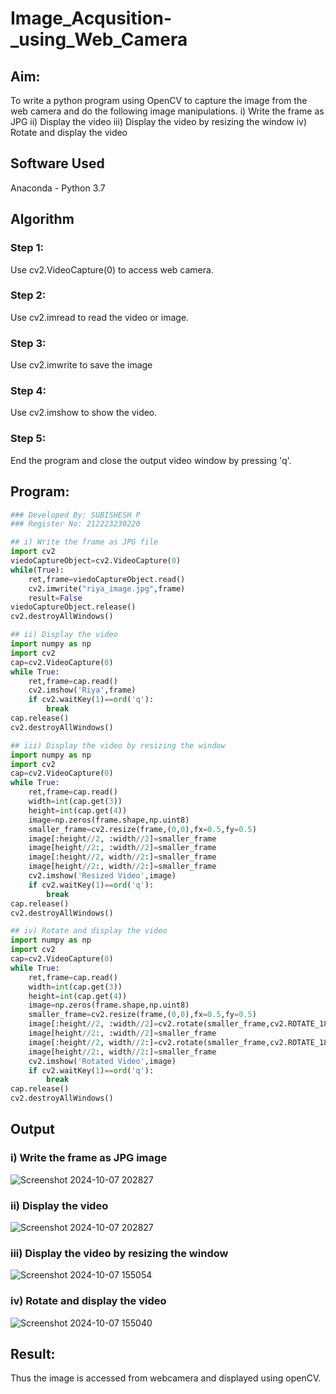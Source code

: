 # Image_Acqusition-_using_Web_Camera
## Aim:
 
To write a python program using OpenCV to capture the image from the web camera and do the following image manipulations.
i) Write the frame as JPG 
ii) Display the video 
iii) Display the video by resizing the window
iv) Rotate and display the video

## Software Used
Anaconda - Python 3.7
## Algorithm
### Step 1:
Use cv2.VideoCapture(0) to access web camera.

### Step 2:
Use cv2.imread to read the video or image.

### Step 3:
Use cv2.imwrite to save the image

### Step 4:
Use cv2.imshow to show the video.

### Step 5:
End the program and close the output video window by pressing 'q'.

## Program:
``` Python
### Developed By: SUBISHESH P
### Register No: 212223230220

## i) Write the frame as JPG file
import cv2
viedoCaptureObject=cv2.VideoCapture(0)
while(True):
    ret,frame=viedoCaptureObject.read()
    cv2.imwrite("riya_image.jpg",frame)
    result=False
viedoCaptureObject.release()
cv2.destroyAllWindows()

## ii) Display the video
import numpy as np
import cv2
cap=cv2.VideoCapture(0)
while True:
    ret,frame=cap.read()
    cv2.imshow('Riya',frame)
    if cv2.waitKey(1)==ord('q'):
        break
cap.release()
cv2.destroyAllWindows()

## iii) Display the video by resizing the window
import numpy as np
import cv2
cap=cv2.VideoCapture(0)
while True:
    ret,frame=cap.read()
    width=int(cap.get(3))
    height=int(cap.get(4))
    image=np.zeros(frame.shape,np.uint8)
    smaller_frame=cv2.resize(frame,(0,0),fx=0.5,fy=0.5)
    image[:height//2, :width//2]=smaller_frame
    image[height//2:, :width//2]=smaller_frame
    image[:height//2, width//2:]=smaller_frame
    image[height//2:, width//2:]=smaller_frame
    cv2.imshow('Resized Video',image)
    if cv2.waitKey(1)==ord('q'):
        break
cap.release()
cv2.destroyAllWindows()

## iv) Rotate and display the video
import numpy as np
import cv2
cap=cv2.VideoCapture(0)
while True:
    ret,frame=cap.read()
    width=int(cap.get(3))
    height=int(cap.get(4))
    image=np.zeros(frame.shape,np.uint8)
    smaller_frame=cv2.resize(frame,(0,0),fx=0.5,fy=0.5)
    image[:height//2, :width//2]=cv2.rotate(smaller_frame,cv2.ROTATE_180)
    image[height//2:, :width//2]=smaller_frame
    image[:height//2, width//2:]=cv2.rotate(smaller_frame,cv2.ROTATE_180)
    image[height//2:, width//2:]=smaller_frame
    cv2.imshow('Rotated Video',image)
    if cv2.waitKey(1)==ord('q'):
        break
cap.release()
cv2.destroyAllWindows()
```
## Output

### i) Write the frame as JPG image
![Screenshot 2024-10-07 202827](https://github.com/user-attachments/assets/acadbe73-4830-4d42-9134-39d74ac06cde)


### ii) Display the video
![Screenshot 2024-10-07 202827](https://github.com/user-attachments/assets/f6f5e45a-b98d-4800-b368-415e63554578)


### iii) Display the video by resizing the window
![Screenshot 2024-10-07 155054](https://github.com/user-attachments/assets/e05c03b8-24ba-4c0f-884f-9e255fa2c6a4)


### iv) Rotate and display the video
![Screenshot 2024-10-07 155040](https://github.com/user-attachments/assets/821618ce-3aab-429f-bd05-4fe2865ed91e)


## Result:
Thus the image is accessed from webcamera and displayed using openCV.
